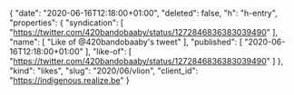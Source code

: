 {
  "date": "2020-06-16T12:18:00+01:00",
  "deleted": false,
  "h": "h-entry",
  "properties": {
    "syndication": [
      "https://twitter.com/420bandobaaby/status/1272846836383039490"
    ],
    "name": [
      "Like of @420bandobaaby's tweet"
    ],
    "published": [
      "2020-06-16T12:18:00+01:00"
    ],
    "like-of": [
      "https://twitter.com/420bandobaaby/status/1272846836383039490"
    ]
  },
  "kind": "likes",
  "slug": "2020/06/vlion",
  "client_id": "https://indigenous.realize.be"
}
